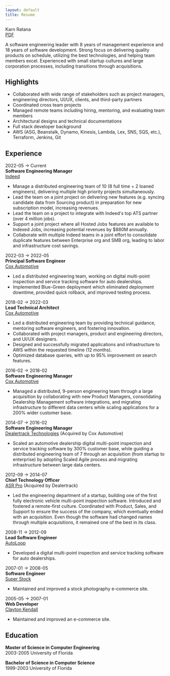 ```yaml
---
layout: default
title: Resume
---
```


Karn Ratana  
[PDF](../assets/resume.pdf)  


A software engineering leader with 8 years of management experience and 18 years of software development.  Strong focus on delivering quality products on schedule, utilizing the best technologies, and helping team members excel. Experienced with small startup cultures and large corporation processes, including transitions through acquisitions.


## Highlights
- Collaborated with wide range of stakeholders such as project managers, engineering directors, UI/UX, clients, and third-party partners
- Coordinated cross team projects
- Managed remote teams including hiring, mentoring, and evaluating team members
- Architectural designs and technical documentations
- Full stack developer background
- AWS (ASG, Beanstalk, Dynamo, Kinesis, Lambda, Lex, SNS, SQS, etc.), Terraform, Jenkins, Git	



## Experience
2022-05 → Current  
**Software Engineering Manager**  
[Indeed](https://www.indeed.com/)  
- Manage a distributed engineering team of 10 (8 full time + 2 loaned engineers), delivering multiple high priority projects simultaneously.
- Lead the team on a joint project on delivering new features (e.g. syncing candidate data from Sourcing product) in preparation for new subscription model, increasing revenues.
- Lead the team on a project to integrate with Indeed's top ATS partner (over 4 million jobs).
- Support a joint project where all Hosted Jobs features are available to Indexed Jobs, increasing potential revenues by $880M annually.
- Collaborate with multiple Indeed teams in a joint effort to consolidate duplicate features between Enterprise org and SMB org, leading to labor and infrastructure cost savings.


2022-03 → 2022-05  
**Principal Software Engineer**  
[Cox Automotive](https://www.coxautoinc.com/)  
- Led a distributed engineering team, working on digital multi-point inspection and service tracking software for auto dealerships.
- Implemented Blue-Green deployment which eliminated deployment downtime, provided quick rollback, and improved testing process.


2018-02 → 2022-03  
**Lead Technical Architect**  
[Cox Automotive](https://www.coxautoinc.com/)  
- Led a distributed engineering team by providing technical guidance, mentoring software engineers, and fostering innovation.
- Collaborated with project managers, product and engineering directors, and UI/UX designers.
- Designed and successfully migrated applications and infrastructure to AWS within the requested timeline (12 months).
- Optimized database queries, with up to 95% improvement on search features.

   
2016-02 → 2018-02  
**Software Engineering Manager**  
[Cox Automotive](https://www.coxautoinc.com/)  
- Managed a distributed, 9-person engineering team through a large acquisition by collaborating with new Product Managers, consolidating Dealership Management software integrations, and migrating infrastructure to different data centers while scaling applications for a 200% wider customer base.

2014-07 → 2016-02  
**Software Engineering Manager**  
[Dealertrack Technologies](https://www.dealertrack.com) (Acquired by Cox Automotive)  
- Scaled an automotive dealership digital multi-point inspection and service tracking software by 300% customer base, while guiding a distributed engineering team of 7 through an acquisition (from startup to enterprise) by adopting Scaled Agile process and migrating infrastructure between large data centers.

2012-09 → 2014-07  
**Chief Technology Officer**  
[ASR Pro](https://www.asrpro.com) (Acquired by Dealertrack)  
- Led the engineering department of a startup, building one of the first fully electronic vehicle multi-point inspection software.  Introduced and fostered a remote-first culture.  Coordinated with Product, Sales, and Support to ensure the success of the company, which eventually ended with an acquisition. Even though the software had changed names through multiple acquisitions, it remained one of the best in its class.

2008-11 → 2012-09  
**Lead Software Engineer**  
[AutoLoop](https://www.autoloop.com)  
- Developed a digital multi-point inspection and service tracking software for auto dealerships.

2007-01 → 2008-05  
**Software Engineer**  
[Super Stock](https://www.superstock.com)  
- Maintained and improved a stock photography e-commerce site.

2005-05 → 2007-01  
**Web Developer**  
[Clayton Kendall](https://www.claytonkendall.com)
- Maintained and improved an e-commerce site.


## Education
**Master of Science in Computer Engineering**  
2003-2005 University of Florida 

**Bachelor of Science in Computer Science**  
1999-2003 University of Florida 

